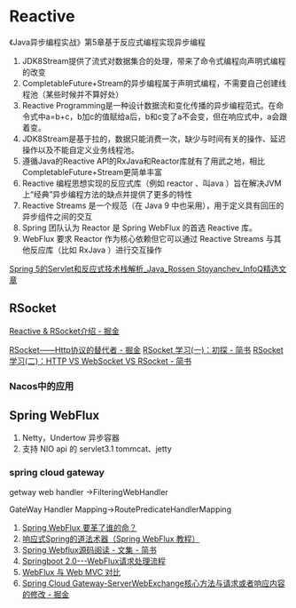 # Reactive


《Java异步编程实战》第5章基于反应式编程实现异步编程

1. JDK8Stream提供了流式对数据集合的处理，带来了命令式编程向声明式编程的改变
2. CompletableFuture+Stream的异步编程属于声明式编程，不需要自己创建线程池（某些时候并不算好处）
3. Reactive Programming是一种设计数据流和变化传播的异步编程范式。在命令式中a=b+c，b加c的值赋给a后，b和c变了a不会变，但在响应式中，a会跟着变。
4. JDK8Stream是基于拉的，数据只能消费一次，缺少与时间有关的操作、延迟操作以及不能自定义业务线程池。
5. 遵循Java的Reactive API的RxJava和Reactor库就有了用武之地，相比CompletableFuture+Stream更简单丰富
6. Reactive 编程思想实现的反应式库（例如 reactor 、叫ava ）旨在解决JVM 上“经典”异步编程方法的缺点并提供了更多的特性
7. Reactive Streams 是一个规范（在 Java 9 中也采用），用于定义具有回压的异步组件之间的交互
8. Spring 团队认为 Reactor 是 Spring WebFlux 的首选 Reactive 库。
9. WebFlux 要求 Reactor 作为核心依赖但它可以通过 Reactive Streams 与其他反应库（比如 RxJava ）进行交互操作

[Spring 5的Servlet和反应式技术栈解析\_Java\_Rossen Stoyanchev\_InfoQ精选文章](https://www.infoq.cn/article/servlet-and-reactive-stacks-spring-framework-5)

## RSocket
[Reactive & RSocket介绍 - 掘金](https://juejin.cn/post/7145233384137031710)

[RSocket——Http协议的替代者 - 掘金](https://juejin.cn/post/6844903958314500103)
[RSocket 学习(一)：初探 - 简书](https://www.jianshu.com/p/618fd4a13fa6)
[RSocket 学习(二)：HTTP VS WebSocket VS RSocket - 简书](https://www.jianshu.com/p/227a4c9b5d6f)

### Nacos中的应用

## Spring WebFlux

1. Netty，Undertow 异步容器
2. 支持 NIO api 的 servlet3.1 tommcat、jetty
### spring  cloud gateway
getway web handler ->FilteringWebHandler

GateWay Handler Mapping->RoutePredicateHandlerMapping

1. [Spring WebFlux 要革了谁的命？](https://mp.weixin.qq.com/s?__biz=MzAxOTc0NzExNg==&mid=2665515772&idx=1&sn=205b10cfb2241cfe1b16c7f832b48197)
2. [响应式Spring的道法术器（Spring WebFlux 教程）](https://blog.csdn.net/get_set/article/details/79466657)
3. [Spring Webflux源码阅读 - 文集 - 简书](https://www.jianshu.com/nb/18514645)
4. [Springboot 2.0---WebFlux请求处理流程](https://www.jianshu.com/p/0ac921cf829e)
5. [WebFlux 与 Web MVC 对比](https://mp.weixin.qq.com/s?__biz=MzAwMTk4NjM1MA==&mid=2247489738&idx=1&sn=08839ac5b3fb412d6a9f93defb345cbd)
6. [Spring Cloud Gateway-ServerWebExchange核心方法与请求或者响应内容的修改 - 掘金](https://juejin.cn/post/6844903846469189645)

